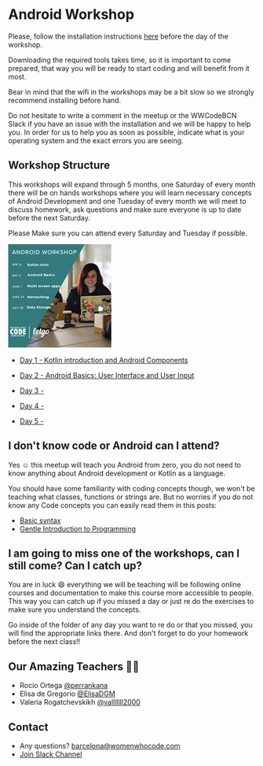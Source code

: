 # Android Workshop

Please, follow the installation instructions [here](/Installation.md) before the day of the workshop. 

Downloading the required tools takes time, 
so it is important to come prepared, that way you will be ready to start coding and will benefit from it most.

Bear in mind that the wifi in the workshops may be a bit slow so we strongly recommend installing before hand.

Do not hesitate to write a comment in the meetup or the WWCodeBCN Slack if you have an issue with the installation and we will be happy to help you. In order for us to help you as soon as possible, indicate what is your operating system and the exact errors you are seeing.

## Workshop Structure 

This workshops will expand through 5 months, one Saturday of every month there will be on hands workshops where you will learn necessary concepts of Android Development and one Tuesday of every month we will meet to discuss homework, ask questions and make sure everyone is up to date before the next Saturday. 

Please Make sure you can attend every Saturday and Tuesday if possible. 

![calendar of workshops](https://github.com/WomenWhoCode/AndroidWorkshops_BCN/blob/master/workshop_calendar.PNG)

- [Day 1 - Kotlin introduction and Android Components ](https://github.com/WomenWhoCode/AndroidWorkshops_BCN/blob/master/Day1%20-%20Kotlin%20Basics/Day1.md)

- [Day 2 - Android Basics: User Interface and User Input ](https://github.com/WomenWhoCode/AndroidWorkshops_BCN/blob/master/Day1%20-%20Kotlin%20Basics/Day1.md)

- [Day 3 -]()

- [Day 4 -  ]()

- [Day 5 - ]()

## I don't know code or Android can I attend? 

Yes ☺️ this meetup will teach you Android from zero, you do not need to know anything about Android development or Kotlin as a language. 

You should have some familiarity with coding concepts though, we won't be teaching what classes, functions or strings are. But no worries if you do not know any Code concepts you can easily read them in this posts: 

- [Basic syntax](https://kotlinlang.org/docs/reference/basic-syntax.html)
- [Gentle Introduction to Programming](https://link.medium.com/0L1UnynxDV)

## I am going to miss one of the workshops, can I still come? Can I catch up? 

You are in luck 😄 everything we will be teaching will be following online courses and documentation to make this course more accessible to people. This way you can catch up if you missed a day or just re do the exercises to make sure you understand the concepts. 

Go inside of the folder of any day you want to re do or that you missed, you will find the appropriate links there. And don't forget to do your homework before the next class!! 

## Our Amazing Teachers 👩‍💻

- Rocio Ortega [@perrankana](https://twitter.com/Perrankana)
- Elisa de Gregorio [@ElisaDGM](https://twitter.com/ElisaDGM)
- Valeria Rogatchevskikh [@valllllll2000](https://twitter.com/valllllll2000)


## Contact 

- Any questions? [barcelona@womenwhocode.com](mailto:barcelona@womenwhocode.comn)
- [Join Slack Channel](https://buff.ly/2mMjaf5)

